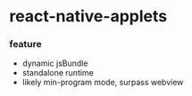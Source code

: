 # react-native-applets

### feature
- dynamic jsBundle
- standalone runtime
- likely min-program mode, surpass webview
